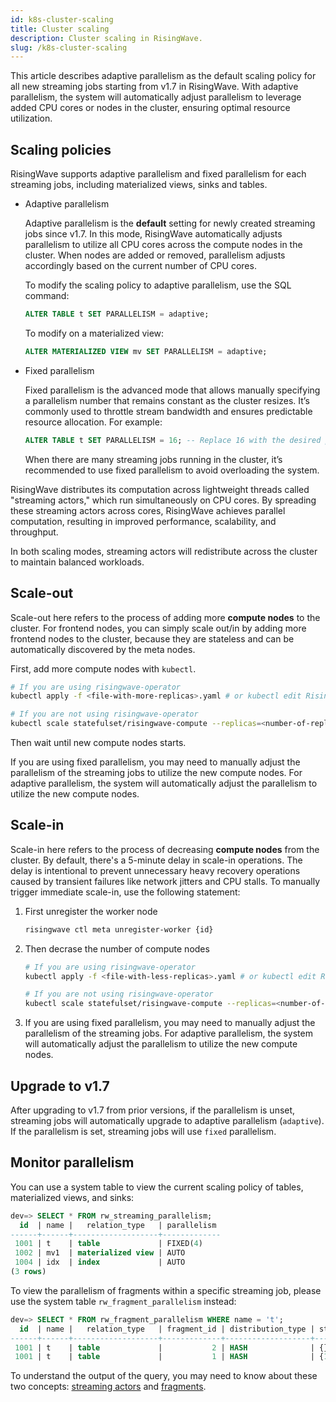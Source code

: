 ```yaml
---
id: k8s-cluster-scaling
title: Cluster scaling
description: Cluster scaling in RisingWave.
slug: /k8s-cluster-scaling
---
```

<head>
  <link rel="canonical" href="https://docs.risingwave.com/docs/current/k8s-cluster-scaling/" />
</head>

This article describes adaptive parallelism as the default scaling policy for all new streaming jobs starting from v1.7 in RisingWave. With adaptive parallelism, the system will automatically adjust parallelism to leverage added CPU cores or nodes in the cluster, ensuring optimal resource utilization.

## Scaling policies

RisingWave supports adaptive parallelism and fixed parallelism for each streaming jobs, including materialized views, sinks and tables.

- Adaptive parallelism

    Adaptive parallelism is the **default** setting for newly created streaming jobs since v1.7. In this mode, RisingWave automatically adjusts parallelism to utilize all CPU cores across the compute nodes in the cluster. When nodes are added or removed, parallelism adjusts accordingly based on the current number of CPU cores.

    To modify the scaling policy to adaptive parallelism, use the SQL command:

    ```sql
    ALTER TABLE t SET PARALLELISM = adaptive;
    ```

    To modify on a materialized view:

    ```sql
    ALTER MATERIALIZED VIEW mv SET PARALLELISM = adaptive;
    ```

- Fixed parallelism

    Fixed parallelism is the advanced mode that allows manually specifying a parallelism number that remains constant as the cluster resizes. It’s commonly used to throttle stream bandwidth and ensures predictable resource allocation. For example:

    ```sql
    ALTER TABLE t SET PARALLELISM = 16; -- Replace 16 with the desired parallelism
    ```

    When there are many streaming jobs running in the cluster, it’s recommended to use fixed parallelism to avoid overloading the system.

RisingWave distributes its computation across lightweight threads called "streaming actors," which run simultaneously on CPU cores. By spreading these streaming actors across cores, RisingWave achieves parallel computation, resulting in improved performance, scalability, and throughput.

In both scaling modes, streaming actors will redistribute across the cluster to maintain balanced workloads.

## Scale-out

Scale-out here refers to the process of adding more **compute nodes** to the cluster. For frontend nodes, you can simply scale out/in by adding more frontend nodes to the cluster, because they are stateless and can be automatically discovered by the meta nodes.

First, add more compute nodes with `kubectl`.

```bash
# If you are using risingwave-operator
kubectl apply -f <file-with-more-replicas>.yaml # or kubectl edit RisingWave/<name>

# If you are not using risingwave-operator
kubectl scale statefulset/risingwave-compute --replicas=<number-of-replicas>
```

Then wait until new compute nodes starts.

If you are using fixed parallelism, you may need to manually adjust the parallelism of the streaming jobs to utilize the new compute nodes. For adaptive parallelism, the system will automatically adjust the parallelism to utilize the new compute nodes.

## Scale-in

Scale-in here refers to the process of decreasing **compute nodes** from the cluster. By default, there's a 5-minute delay in scale-in operations. The delay is intentional to prevent unnecessary heavy recovery operations caused by transient failures like network jitters and CPU stalls. To manually trigger immediate scale-in, use the following statement:

1. First unregister the worker node

    ```bash
    risingwave ctl meta unregister-worker {id}
    ```

2. Then decrase the number of compute nodes

    ```bash
    # If you are using risingwave-operator
    kubectl apply -f <file-with-less-replicas>.yaml # or kubectl edit RisingWave/<name>

    # If you are not using risingwave-operator
    kubectl scale statefulset/risingwave-compute --replicas=<number-of-replicas>
    ```

3. If you are using fixed parallelism, you may need to manually adjust the parallelism of the streaming jobs. For adaptive parallelism, the system will automatically adjust the parallelism to utilize the new compute nodes.

## Upgrade to v1.7

After upgrading to v1.7 from prior versions, if the parallelism is unset, streaming jobs will automatically upgrade to adaptive parallelism (`adaptive`). If the parallelism is set, streaming jobs will use `fixed` parallelism.

## Monitor parallelism

You can use a system table to view the current scaling policy of tables, materialized views, and sinks:

```sql
dev=> SELECT * FROM rw_streaming_parallelism;
  id  | name |   relation_type   | parallelism
------+------+-------------------+-------------
 1001 | t    | table             | FIXED(4)
 1002 | mv1  | materialized view | AUTO
 1004 | idx  | index             | AUTO
(3 rows)
```

To view the parallelism of fragments within a specific streaming job, please use the system table `rw_fragment_parallelism` instead:

```sql
dev=> SELECT * FROM rw_fragment_parallelism WHERE name = 't';
  id  | name |   relation_type   | fragment_id | distribution_type | state_table_ids | upstream_fragment_ids |        flags        | parallelism
------+------+-------------------+-------------+-------------------+-----------------+-----------------------+---------------------+-------------
 1001 | t    | table             |           2 | HASH              | {}              | {}                    | {SOURCE,DML}        |           4
 1001 | t    | table             |           1 | HASH              | {1001}          | {2}                   | {MVIEW}             |           4
```

To understand the output of the query, you may need to know about these two concepts: [streaming actors](/concepts/key-concepts.md#streaming-actors) and [fragments](/concepts/key-concepts.md#fragments).
